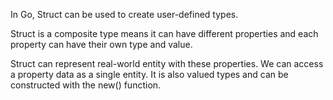 In Go, Struct can be used to create user-defined types.

Struct is a composite type means it can have different properties and each property can have their own type and value.

Struct can represent real-world entity with these properties. We can access a property data as a single entity. It is also valued types and can be constructed with the new() function.
